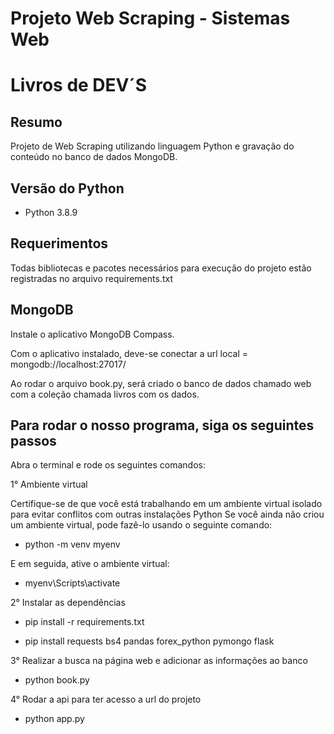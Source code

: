 # Projeto Web Scraping - Sistemas Web 

# Livros de DEV´S

## Resumo

Projeto de Web Scraping utilizando linguagem Python e gravação do conteúdo no banco de dados MongoDB.

## Versão do Python

- Python 3.8.9

## Requerimentos

Todas bibliotecas e pacotes necessários para execução do projeto estão registradas no arquivo requirements.txt

## MongoDB

Instale o aplicativo MongoDB Compass.

Com o aplicativo instalado, deve-se conectar a url local = mongodb://localhost:27017/

Ao rodar o arquivo book.py, será criado o banco de dados chamado web com a coleção chamada livros com os dados.

## Para rodar o nosso programa, siga os seguintes passos

Abra o terminal e rode os seguintes comandos:

1° Ambiente virtual

Certifique-se de que você está trabalhando em um ambiente virtual isolado para evitar conflitos com outras instalações Python
Se você ainda não criou um ambiente virtual, pode fazê-lo usando o seguinte comando:

- python -m venv myenv

E em seguida, ative o ambiente virtual:

- myenv\Scripts\activate

2° Instalar as dependências

- pip install -r requirements.txt

- pip install requests bs4 pandas forex_python pymongo flask 

3° Realizar a busca na página web e adicionar as informações ao banco

- python book.py

4° Rodar a api para ter acesso a url do projeto

- python app.py
